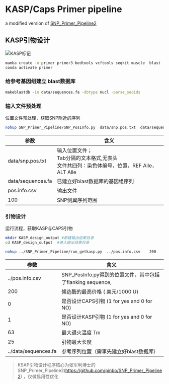 # KASP/Caps Primer pipeline
a modified version of [SNP_Primer_Pipeline2](https://github.com/pinbo/SNP_Primer_Pipeline2)


## KASP引物设计

![KASP标记](http://www.cgmb.com.cn/culture/Public/Home/images/20161108/1478594766762578.jpg)

```bash
mamba create -n primer primer3 bedtools vcftools seqkit muscle  blast
conda activate primer 
```

### 给参考基因组建立 blast数据库
```bash
makeblastdb -in data/sequences.fa -dbtype nucl -parse_seqids 
```

### 输入文件预处理


位置文件预处理，获取SNP附近的序列

```bash
nohup SNP_Primer_Pipeline/SNP_PosInfo.py  data/snp.pos.txt  data/sequences.fa  pos.info.csv  100 >PrepareRun.log
```
|参数|含义|
|-|-|
|data/snp.pos.txt|输入位置文件；<br>Tab分隔的文本格式,无表头<br>文件共四列：染色体编号，位置，REF Alle， ALT Alle|
|data/sequences.fa|已建立好blast数据库的基因组序列|
|pos.info.csv|输出文件|
|100|SNP侧翼序列范围|

### 引物设计

运行流程，获取KASP与CAPS引物

```bash
mkdir KASP_design_output #新建输出结果目录
cd KASP_design_output  #进入输出结果目录

nohup ../SNP_Primer_Pipeline/run_getkasp.py  ../pos.info.csv    200    0    1   63    25   ../data/sequences.fa   >PickPrimer.log
```

|参数|含义|
|-|-|
| ../pos.info.csv|  SNP_PosInfo.py得到的位置文件，其中包括了flanking sequence,|
| 200| 候选酶的最高价格 ( 美元/1000 U) |
| 0| 是否设计CAPS引物 (1 for yes and 0 for NO)|
| 1| 是否设计KASP引物 (1 for yes and 0 for NO)|
| 63| 最大退火温度 Tm |
| 25| 引物最大长度|
| ../data/sequences.fa | 参考序列位置（需事先建立好blast数据库）|

>KSAP引物设计程序核心为张军利博士的SNP_Primer_Pipeline2(https://github.com/pinbo/SNP_Primer_Pipeline2) ，仅做易用性优化

